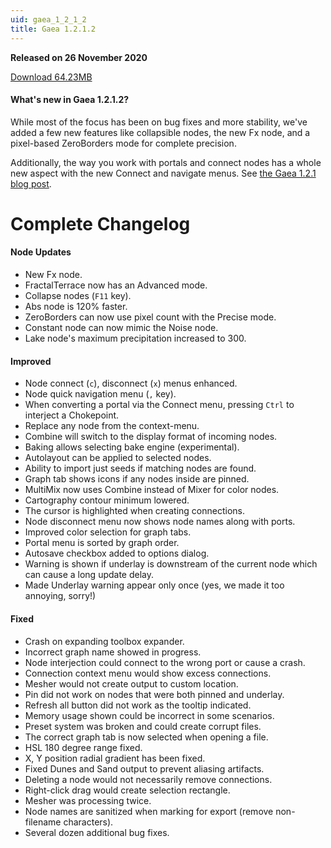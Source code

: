 ```yaml
---
uid: gaea_1_2_1_2
title: Gaea 1.2.1.2
---
```



**Released on 26 November 2020**

<a href="http://viridian.quadspinner.com/gaea/Gaea-1.2.1.2.exe">Download 64.23MB</a> <br>


<div class="release-note">

#### What's new in Gaea 1.2.1.2?

While most of the focus has been on bug fixes and more stability, we've added a few new features like collapsible nodes, the new Fx node, and a pixel-based ZeroBorders mode for complete precision.

Additionally, the way you work with portals and connect nodes has a whole new aspect with the new Connect and navigate menus. See [the Gaea 1.2.1 blog post](https://blog.quadspinner.com/gaea-1-2-1/).

# Complete Changelog

#### Node Updates

- New Fx node.
- FractalTerrace now has an Advanced mode.
- Collapse nodes (`F11` key).
- Abs node is 120% faster.
- ZeroBorders can now use pixel count with the Precise mode.
- Constant node can now mimic the Noise node.
- Lake node's maximum precipitation increased to 300.

#### Improved

- Node connect (`c`), disconnect (`x`) menus enhanced.
- Node quick navigation menu (`,` key).
- When converting a portal via the Connect menu, pressing `Ctrl` to interject a Chokepoint.
- Replace any node from the context-menu.
- Combine will switch to the display format of incoming nodes.
- Baking allows selecting bake engine (experimental).
- Autolayout can be applied to selected nodes.
- Ability to import just seeds if matching nodes are found.
- Graph tab shows icons if any nodes inside are pinned.
- MultiMix now uses Combine instead of Mixer for color nodes.
- Cartography contour minimum lowered.
- The cursor is highlighted when creating connections.
- Node disconnect menu now shows node names along with ports.
- Improved color selection for graph tabs.
- Portal menu is sorted by graph order.
- Autosave checkbox added to options dialog.
- Warning is shown if underlay is downstream of the current node which can cause a long update delay.
- Made Underlay warning appear only once (yes, we made it too annoying, sorry!)

#### Fixed

- Crash on expanding toolbox expander.
- Incorrect graph name showed in progress.
- Node interjection could connect to the wrong port or cause a crash.
- Connection context menu would show excess connections.
- Mesher would not create output to custom location.
- Pin did not work on nodes that were both pinned and underlay.
- Refresh all button did not work as the tooltip indicated.
- Memory usage shown could be incorrect in some scenarios.
- Preset system was broken and could create corrupt files.
- The correct graph tab is now selected when opening a file.
- HSL 180 degree range fixed.
- X, Y position radial gradient has been fixed.
- Fixed Dunes and Sand output to prevent aliasing artifacts.
- Deleting a node would not necessarily remove connections.
- Right-click drag would create selection rectangle.
- Mesher was processing twice.
- Node names are sanitized when marking for export (remove non-filename characters).
- Several dozen additional bug fixes.
</div>
